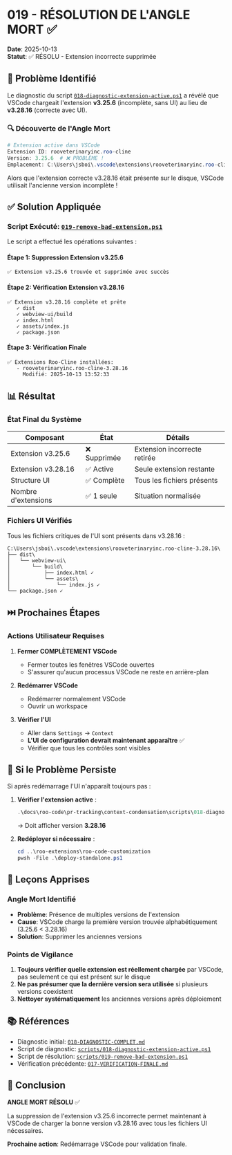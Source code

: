 # 019 - RÉSOLUTION DE L'ANGLE MORT ✅

**Date**: 2025-10-13  
**Statut**: ✅ RÉSOLU - Extension incorrecte supprimée

## 🎯 Problème Identifié

Le diagnostic du script [`018-diagnostic-extension-active.ps1`](scripts/018-diagnostic-extension-active.ps1) a révélé que VSCode chargeait l'extension **v3.25.6** (incomplète, sans UI) au lieu de **v3.28.16** (correcte avec UI).

### 🔍 Découverte de l'Angle Mort

```powershell
# Extension active dans VSCode
Extension ID: rooveterinaryinc.roo-cline
Version: 3.25.6  # ❌ PROBLÈME !
Emplacement: C:\Users\jsboi\.vscode\extensions\rooveterinaryinc.roo-cline-3.25.6
```

Alors que l'extension correcte v3.28.16 était présente sur le disque, VSCode utilisait l'ancienne version incomplète !

## ✅ Solution Appliquée

### Script Exécuté: [`019-remove-bad-extension.ps1`](scripts/019-remove-bad-extension.ps1)

Le script a effectué les opérations suivantes :

#### Étape 1: Suppression Extension v3.25.6
```
✅ Extension v3.25.6 trouvée et supprimée avec succès
```

#### Étape 2: Vérification Extension v3.28.16
```
✅ Extension v3.28.16 complète et prête
   ✓ dist
   ✓ webview-ui/build
   ✓ index.html
   ✓ assets/index.js
   ✓ package.json
```

#### Étape 3: Vérification Finale
```
✅ Extensions Roo-Cline installées:
   - rooveterinaryinc.roo-cline-3.28.16
     Modifié: 2025-10-13 13:52:33
```

## 📊 Résultat

### État Final du Système

| Composant | État | Détails |
|-----------|------|---------|
| Extension v3.25.6 | ❌ Supprimée | Extension incorrecte retirée |
| Extension v3.28.16 | ✅ Active | Seule extension restante |
| Structure UI | ✅ Complète | Tous les fichiers présents |
| Nombre d'extensions | ✅ 1 seule | Situation normalisée |

### Fichiers UI Vérifiés

Tous les fichiers critiques de l'UI sont présents dans v3.28.16 :

```
C:\Users\jsboi\.vscode\extensions\rooveterinaryinc.roo-cline-3.28.16\
├── dist\
│   └── webview-ui\
│       └── build\
│           ├── index.html ✓
│           └── assets\
│               └── index.js ✓
└── package.json ✓
```

## ⏭️ Prochaines Étapes

### Actions Utilisateur Requises

1. **Fermer COMPLÈTEMENT VSCode**
   - Fermer toutes les fenêtres VSCode ouvertes
   - S'assurer qu'aucun processus VSCode ne reste en arrière-plan

2. **Redémarrer VSCode**
   - Redémarrer normalement VSCode
   - Ouvrir un workspace

3. **Vérifier l'UI**
   - Aller dans `Settings` → `Context`
   - **L'UI de configuration devrait maintenant apparaître** ✅
   - Vérifier que tous les contrôles sont visibles

## 🔄 Si le Problème Persiste

Si après redémarrage l'UI n'apparaît toujours pas :

1. **Vérifier l'extension active** :
   ```powershell
   .\docs\roo-code\pr-tracking\context-condensation\scripts\018-diagnostic-extension-active.ps1
   ```
   → Doit afficher version **3.28.16**

2. **Redéployer si nécessaire** :
   ```powershell
   cd ..\roo-extensions\roo-code-customization
   pwsh -File .\deploy-standalone.ps1
   ```

## 📝 Leçons Apprises

### Angle Mort Identifié

- **Problème**: Présence de multiples versions de l'extension
- **Cause**: VSCode charge la première version trouvée alphabétiquement (3.25.6 < 3.28.16)
- **Solution**: Supprimer les anciennes versions

### Points de Vigilance

1. **Toujours vérifier quelle extension est réellement chargée** par VSCode, pas seulement ce qui est présent sur le disque
2. **Ne pas présumer que la dernière version sera utilisée** si plusieurs versions coexistent
3. **Nettoyer systématiquement** les anciennes versions après déploiement

## 📚 Références

- Diagnostic initial: [`018-DIAGNOSTIC-COMPLET.md`](018-DIAGNOSTIC-COMPLET.md)
- Script de diagnostic: [`scripts/018-diagnostic-extension-active.ps1`](scripts/018-diagnostic-extension-active.ps1)
- Script de résolution: [`scripts/019-remove-bad-extension.ps1`](scripts/019-remove-bad-extension.ps1)
- Vérification précédente: [`017-VERIFICATION-FINALE.md`](017-VERIFICATION-FINALE.md)

## 🎉 Conclusion

**ANGLE MORT RÉSOLU** ✅

La suppression de l'extension v3.25.6 incorrecte permet maintenant à VSCode de charger la bonne version v3.28.16 avec tous les fichiers UI nécessaires.

**Prochaine action**: Redémarrage VSCode pour validation finale.